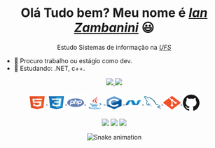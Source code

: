 <div>
  <h1 align="center">Olá Tudo bem? Meu nome é <a href="https://www.linkedin.com/in/ian-zamba/"><i>Ian Zambanini</i></a> 😃️</h1>
  <p align="center">Estudo Sistemas de informação na  <a href="https://www.ufs.br"><i>UFS</i></a> 
  
- 🔭 Procuro trabalho ou estágio como dev.
- 🌱 Estudando: .NET, c++.


<div  align="center">
  <a href="https://github.com/ian-zamba">
  <img height="150em" src="https://github-readme-stats.vercel.app/api?username=ian-zamba&show_icons=true&theme=tokyonight&include_all_commits=true&count_private=true"/>
  <img height="150em" src="https://github-readme-stats.vercel.app/api/top-langs/?username=ian-zamba&layout=compact&langs_count=7&theme=tokyonight"/>
</div>

<div align="center" valign="top"><br>
  <img align="center" alt="Ian-HTML" height="30" width="40" src="https://raw.githubusercontent.com/devicons/devicon/master/icons/html5/html5-original.svg">
  <img align="center" alt="Ian-CSS" height="30" width="40" src="https://raw.githubusercontent.com/devicons/devicon/master/icons/css3/css3-original.svg">
  <img width="40" align="center" alt="Ian-php" src="https://github.com/devicons/devicon/blob/master/icons/php/php-plain.svg">
  <img align="center" alt="Ian-Java" height="30" width="40" src="https://github.com/devicons/devicon/blob/master/icons/java/java-original.svg">
  <img align="center" alt="Ian-c" height="30" width="40" src="https://github.com/devicons/devicon/blob/master/icons/c/c-original.svg">
  <img align="center" alt="Ian-dot-net" height="30" width="40" src="https://github.com/devicons/devicon/blob/master/icons/dot-net/dot-net-original.svg">
  <img align="center" alt="Ian-MySql" height="30" width="40" src="https://github.com/devicons/devicon/blob/master/icons/mysql/mysql-plain.svg">
  <img align="center" alt="Ian-git" height="30" width="40" src="https://raw.githubusercontent.com/devicons/devicon/master/icons/git/git-original.svg">
  <img width="40" align="center" alt="Ian-GitHub" src="https://github.com/devicons/devicon/blob/master/icons/github/github-original.svg">
</div><br>

<div align="center">
  <a href="https://www.instagram.com/ian_zamba/" target="_blank"><img src="https://img.shields.io/badge/-Instagram-%23E4405F?style=for-the-badge&logo=instagram&logoColor=white" target="_blank"></a>
  <a href="https://www.linkedin.com/in/ian-zamba/" target="_blank"><img src="https://img.shields.io/badge/-LinkedIn-%230077B5?style=for-the-badge&logo=linkedin&logoColor=white" target="_blank"></a> 
  <a href="mailto:ianmtzb@gmail.com"><img src="https://img.shields.io/badge/-Gmail-%23333?style=for-the-badge&logo=gmail&logoColor=white" target="_blank"></a>
</div>

<div align="center">
  
  ![Snake animation](https://github.com/danielbped/danielbped/blob/output/github-contribution-grid-snake.svg)
  
</div>
